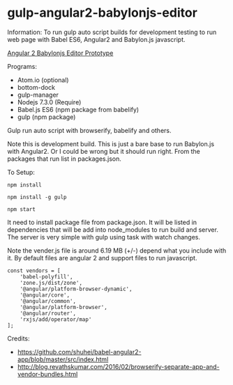 # gulp-angular2-babylonjs-editor

Information: To run gulp auto script builds for development testing to run web page with Babel ES6, Angular2 and Babylon.js javascript.

[Angular 2 Babylonjs Editor Prototype](https://lightnet.github.io/gulp-angular2-babylonjs-editor/public/)

Programs:
 * Atom.io (optional)
  * bottom-dock
  * gulp-manager
 * Nodejs 7.3.0 (Require)
  * Babel.js ES6 (npm package from babelify)
  * gulp (npm package)

Gulp run auto script with browserify, babelify and others.

Note this is development build. This is just a bare base to run Babylon.js with Angular2. Or I could be wrong but it should run right. From the packages that run list in packages.json.

To Setup:

```
npm install

npm install -g gulp

npm start
```

It need to install package file from package.json. It will be listed in dependencies that will be add into node_modules to run build and server. The server is very simple with gulp using task with watch changes.

Note the vender.js file is around 6.19 MB (+/-) depend what you include with it. By default files are angular 2 and support files to run javascript.

```
const vendors = [
    'babel-polyfill',
    'zone.js/dist/zone',
    '@angular/platform-browser-dynamic',
    '@angular/core',
    '@angular/common',
    '@angular/platform-browser',
    '@angular/router',
    'rxjs/add/operator/map'
];
```

Credits:
 * https://github.com/shuhei/babel-angular2-app/blob/master/src/index.html
 * http://blog.revathskumar.com/2016/02/browserify-separate-app-and-vendor-bundles.html
